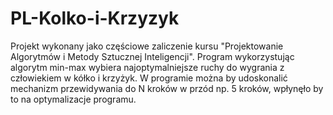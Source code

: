 # PL-Kolko-i-Krzyzyk
Projekt wykonany jako częściowe zaliczenie kursu "Projektowanie Algorytmów i Metody Sztucznej Inteligencji". Program wykorzystując algorytm min-max wybiera najoptymalniejsze ruchy do wygrania z człowiekiem w kółko i krzyżyk.
W programie można by udoskonalić mechanizm przewidywania do N kroków w przód np. 5 kroków, wpłynęło by to na optymalizacje programu.
